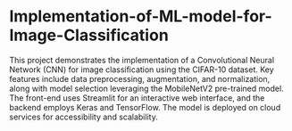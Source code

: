 # Implementation-of-ML-model-for-Image-Classification
This project demonstrates the implementation of a Convolutional Neural Network (CNN) for image classification using the CIFAR-10 dataset. Key features include data preprocessing, augmentation, and normalization, along with model selection leveraging the MobileNetV2 pre-trained model. The front-end uses Streamlit for an interactive web interface, and the backend employs Keras and TensorFlow. The model is deployed on cloud services for accessibility and scalability.
